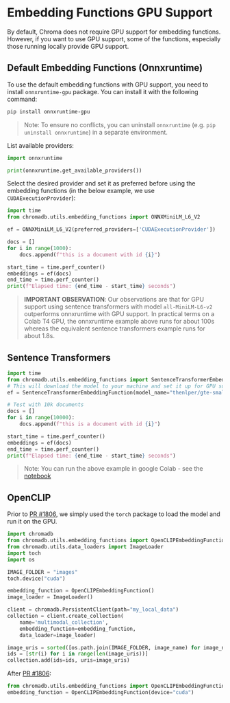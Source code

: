 # Embedding Functions GPU Support

By default, Chroma does not require GPU support for embedding functions. However, if you want to use GPU support, some
of the functions, especially those running locally provide GPU support.

## Default Embedding Functions (Onnxruntime)

To use the default embedding functions with GPU support, you need to install `onnxruntime-gpu` package. You can install
it with the following command:

```bash
pip install onnxruntime-gpu
```

> Note: To ensure no conflicts, you can uninstall `onnxruntime` (e.g. `pip uninstall onnxruntime`) in a separate
> environment.

List available providers:

```python
import onnxruntime

print(onnxruntime.get_available_providers())
```

Select the desired provider and set it as preferred before using the embedding functions (in the below example, we use
`CUDAExecutionProvider`):

```python
import time
from chromadb.utils.embedding_functions import ONNXMiniLM_L6_V2

ef = ONNXMiniLM_L6_V2(preferred_providers=['CUDAExecutionProvider'])

docs = []
for i in range(1000):
    docs.append(f"this is a document with id {i}")

start_time = time.perf_counter()
embeddings = ef(docs)
end_time = time.perf_counter()
print(f"Elapsed time: {end_time - start_time} seconds")
```

> **IMPORTANT OBSERVATION**: Our observations are that for GPU support using sentence transformers with
> model `all-MiniLM-L6-v2` outperforms onnxruntime with GPU support. In practical terms on a Colab T4 GPU, the
> onnxruntime example above runs for about 100s whereas the equivalent sentence transformers example runs for about
> 1.8s.

## Sentence Transformers

```python
import time
from chromadb.utils.embedding_functions import SentenceTransformerEmbeddingFunction
# This will download the model to your machine and set it up for GPU support
ef = SentenceTransformerEmbeddingFunction(model_name="thenlper/gte-small", device="cuda")

# Test with 10k documents
docs = []
for i in range(10000):
    docs.append(f"this is a document with id {i}")

start_time = time.perf_counter()
embeddings = ef(docs)
end_time = time.perf_counter()
print(f"Elapsed time: {end_time - start_time} seconds")
```

> Note: You can run the above example in google Colab - see
> the [notebook](../recipes/embeddings/google-colab-hf-sentence-transformers-gpu.ipynb)

## OpenCLIP


Prior to [PR #1806](https://github.com/chroma-core/chroma/pull/1806), we simply used the `torch` package to load the
model and run it on the GPU.

```python
import chromadb
from chromadb.utils.embedding_functions import OpenCLIPEmbeddingFunction
from chromadb.utils.data_loaders import ImageLoader
import toch
import os

IMAGE_FOLDER = "images"
toch.device("cuda")

embedding_function = OpenCLIPEmbeddingFunction()
image_loader = ImageLoader()

client = chromadb.PersistentClient(path="my_local_data")
collection = client.create_collection(
    name='multimodal_collection',
    embedding_function=embedding_function,
    data_loader=image_loader)

image_uris = sorted([os.path.join(IMAGE_FOLDER, image_name) for image_name in os.listdir(IMAGE_FOLDER)])
ids = [str(i) for i in range(len(image_uris))]
collection.add(ids=ids, uris=image_uris)
```


After [PR #1806](https://github.com/chroma-core/chroma/pull/1806):

```python
from chromadb.utils.embedding_functions import OpenCLIPEmbeddingFunction
embedding_function = OpenCLIPEmbeddingFunction(device="cuda")
```
